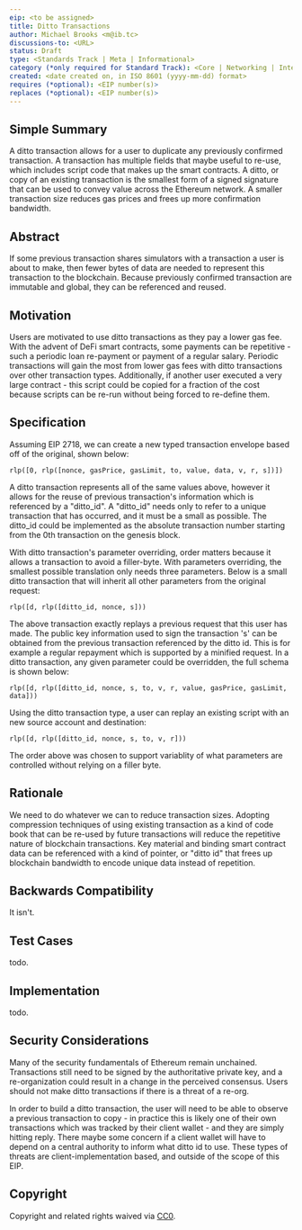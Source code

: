 ```yaml
---
eip: <to be assigned>
title: Ditto Transactions
author: Michael Brooks <m@ib.tc>
discussions-to: <URL>
status: Draft
type: <Standards Track | Meta | Informational>
category (*only required for Standard Track): <Core | Networking | Interface | ERC>
created: <date created on, in ISO 8601 (yyyy-mm-dd) format>
requires (*optional): <EIP number(s)>
replaces (*optional): <EIP number(s)>
---
```


## Simple Summary
A ditto transaction allows for a user to duplicate any previously confirmed transaction.  A transaction has multiple fields that maybe useful to re-use, which includes script code that makes up the smart contracts. A ditto, or copy of an existing transaction is the smallest form of a signed signature that can be used to convey value across the Ethereum network. A smaller transaction size reduces gas prices and frees up more confirmation bandwidth.

## Abstract
If some previous transaction shares simulators with a transaction a user is about to make, then fewer bytes of data are needed to represent this transaction to the blockchain. Because previously confirmed transaction are immutable and global, they can be referenced and reused.

## Motivation
Users are motivated to use ditto transactions as they pay a lower gas fee.  With the advent of DeFi smart contracts, some payments can be repetitive - such a periodic loan re-payment or payment of a regular salary.  Periodic transactions will gain the most from lower gas fees with ditto transactions over other transaction types. Additionally, if another user executed a very large contract - this script could be copied for a fraction of the cost because scripts can be re-run without being forced to re-define them.

## Specification
Assuming EIP 2718, we can create a new typed transaction envelope based off of the original, shown below:

`rlp([0, rlp([nonce, gasPrice, gasLimit, to, value, data, v, r, s])])`

A ditto transaction represents all of the same values above, however it allows for the reuse of previous transaction's information which is referenced by a "ditto_id".  A "ditto_id" needs only to refer to a unique transaction that has occurred, and it must be a small as possible.  The ditto_id could be implemented as the absolute transaction number starting from the 0th transaction on the genesis block.

With ditto transaction's parameter overriding, order matters because it allows a transaction to avoid a filler-byte.  With parameters overriding, the smallest possible translation only needs three parameters.  Below is a small ditto transaction that will inherit all other parameters from the original request:

`rlp([d, rlp([ditto_id, nonce, s]))`

The above transaction exactly replays a previous request that this user has made. The public key information used to sign the transaction 's' can be obtained from the previous transaction referenced by the ditto id.  This is for example a regular repayment which is supported by a minified request. In a ditto transaction, any given parameter could be overridden, the full schema is shown below:

`rlp([d, rlp([ditto_id, nonce, s, to, v, r, value, gasPrice, gasLimit, data]))`

Using the ditto transaction type, a user can replay an existing script with an new source account and destination:

`rlp([d, rlp([ditto_id, nonce, s, to, v, r]))`

The order above was chosen to support variablity of what parameters are controlled without relying on a filler byte.

## Rationale
We need to do whatever we can to reduce transaction sizes.  Adopting compression techniques of using existing transaction as a kind of code book that can be re-used by future transactions will reduce the repetitive nature of blockchain transactions.  Key material and binding smart contract data can be referenced with a kind of pointer, or "ditto id" that frees up blockchain bandwidth to encode unique data instead of repetition.

## Backwards Compatibility
It isn't.

## Test Cases
todo.

## Implementation
todo.

## Security Considerations
Many of the security fundamentals of Ethereum remain unchained.  Transactions still need to be signed by the authoritative private key, and a re-organization could result in a change in the perceived consensus. Users should not make ditto transactions if there is a threat of a re-org.

In order to build a ditto transaction, the user will need to be able to observe a previous transaction to copy - in practice this is likely one of their own transactions which was tracked by their client wallet - and they are simply hitting reply.   There maybe some concern if a client wallet will have to depend on a central authority to inform what ditto id to use. These types of threats are client-implementation based, and outside of the scope of this EIP.

## Copyright
Copyright and related rights waived via [CC0](https://creativecommons.org/publicdomain/zero/1.0/).
